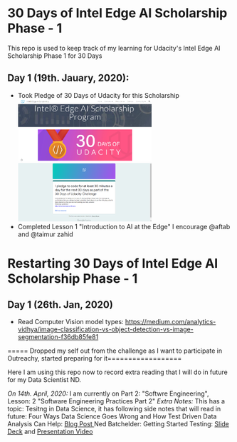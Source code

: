 # 30 Days of Intel Edge AI Scholarship Phase - 1
This repo is used to keep track of my learning for Udacity's  Intel Edge AI Scholarship Phase 1 for 30 Days

## Day 1 (19th. Jauary, 2020):
- Took Pledge of 30 Days of Udacity for this Scholarship </br><img src="https://github.com/Sidrah-Madiha/-30-Days-of-Intel-Edge-AI-Scholarship-Phase-1/blob/master/Images/Pledge1.png" width=300> <img src="https://github.com/Sidrah-Madiha/-30-Days-of-Intel-Edge-AI-Scholarship-Phase-1/blob/master/Images/Pledge2.png" width=300>
- Completed Lesson 1 "Introduction to AI at the Edge" 
I encourage @aftab and @taimur zahid 


# Restarting 30 Days of Intel Edge AI Scholarship Phase - 1 
## Day 1 (26th. Jan, 2020)
- Read Computer Vision model types: https://medium.com/analytics-vidhya/image-classification-vs-object-detection-vs-image-segmentation-f36db85fe81

===== Dropped my self out from the challenge as I want to participate in Outreachy, started preparing for it==================

Here I am using this repo now to record extra reading that I will do in future for my Data Scientist ND.

*On 14th. April, 2020:*
I am currently on Part 2: "Softwre Engineering", Lesson: 2 "Software Engineering Practices Part 2"
_Extra Notes:_
This has a topic: Tesitng in Data Science, it has following side notes that will read in future:
Four Ways Data Science Goes Wrong and How Test Driven Data Analysis Can Help: [Blog Post ](https://www.predictiveanalyticsworld.com/machinelearningtimes/four-ways-data-science-goes-wrong-and-how-test-driven-data-analysis-can-help/6947/)
Ned Batchelder: Getting Started Testing: [Slide Deck](https://speakerdeck.com/pycon2014/getting-started-testing-by-ned-batchelder?slide=12) and [Presentation Video](https://www.youtube.com/watch?v=FxSsnHeWQBY)
